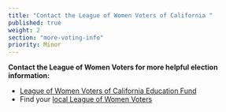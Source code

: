 ```yaml
---
title: "Contact the League of Women Voters of California "
published: true
weight: 2
section: "more-voting-info"
priority: Minor
---
```

**Contact the League of Women Voters for more helpful election information:**  
- [League of Women Voters of California Education Fund](https://cavotes.org/)
- Find your [local League of Women Voters](https://cavotes.org/local)


